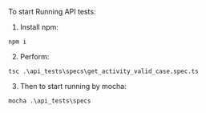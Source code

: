 To start Running API tests:
1. Install npm:
```angular2html
npm i
```
2. Perform:
```angular2html
tsc .\api_tests\specs\get_activity_valid_case.spec.ts
```

3. Then to start running by mocha:
```angular2html
mocha .\api_tests\specs 
```

